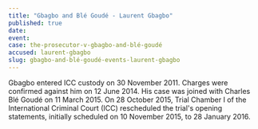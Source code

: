 ```yaml
---
title: "Gbagbo and Blé Goudé - Laurent Gbagbo"
published: true
date:
event:
case: the-prosecutor-v-gbagbo-and-blé-goudé
accused: laurent-gbagbo
slug: gbagbo-and-blé-goudé-events-laurent-gbagbo
---
```


Gbagbo entered ICC custody on 30 November 2011. Charges were confirmed against him on 12 June 2014. His case was joined with Charles Blé Goudé on 11 March 2015. On 28 October 2015, Trial Chamber I of the International Criminal Court (ICC) rescheduled the trial's opening statements, initially scheduled on 10 November 2015, to 28 January 2016.

